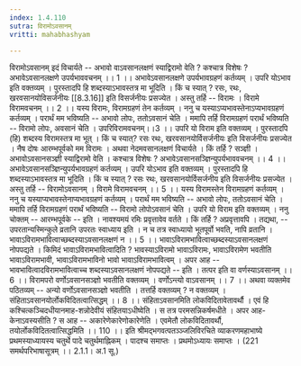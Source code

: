 ```yaml
---
index: 1.4.110
sutra: विरामोऽवसानम्
vritti: mahabhashyam

---
```

 विरामोऽवसानम् इदं विचार्यते -- अभावो वाऽवसानलक्षणं स्याद्विरामो वेति ? कश्चात्र विशेषः ? अभावेऽवसानलक्षणे उपर्यभाववचनम् ।। 1 ।। अभावेऽवसानलक्षणे उपर्यभावग्रहणं कर्तव्यम् । उपरि योऽभाव इति वक्तव्यम् । पुरस्तादपि हि शब्दस्याऽभावस्तत्र मा भूदिति । किं च स्यात् ? रसः, रथः, खरवसानयोविसर्जनीयः [[8.3.16]] इति विसर्जनीयः प्रसज्येत । अस्तु तर्हि -- विरामः । विरामे विरामवचनम् ।। 2 ।। यस्य विरामः, विरामग्रहणं तेन कर्तव्यम् । ननु च यस्याऽप्यभावस्तेनाऽप्यभावग्रहणं कर्तव्यम् । परार्थं मम भविष्यति -- अभावो लोपः, ततोऽवसानं चेति । ममापि तर्हि विरामग्रहणं परार्थं भविष्यति -- विरामो लोपः, अवसानं चेति । उपरिविरामवचनम्।।3 ।। उपरि यो विराम इति वक्तव्यम् । पुरस्तादपि (हि) शब्दस्य विरामस्तत्र मा भूत् । किं च स्यात्? रसः रथः, खरवसानयोर्विसर्जनीयः इति विसर्जनीयः प्रसज्येत । नैष दोषः आरम्भपूर्वको मम विरामः । अथवा नेदमवसानलक्षणं विचार्यते । किं तर्हि ? सञ्ज्ञी । अभावोऽवसानसञ्ज्ञी स्याद्विरामो वेति । कश्चात्र विशेषः ? अभावेऽवसानसञ्ज्ञिन्युपर्यभाववचनम् ।। 4 ।। अभावेऽवसानसञ्ज्ञिन्युपर्यभावग्रहणं कर्तव्यम् । उपरि योऽभाव इति वक्तव्यम् । पुरस्तादपि हि शब्दस्याऽभावस्तत्र मा भूदिति । किं च स्यात् ? रसः रथः, खरवसानयोर्विसर्जनीय इति विसर्जनीयः प्रसज्येत । अस्तु तर्हि -- विरामोऽवसानम् । विरामे विरामवचनम् ।। 5 ।। यस्य विरामस्तेन विरामग्रहणं कर्तव्यम् । ननु च यस्याप्यभावस्तेनाप्यभावग्रहणं कर्तव्यम् । परार्थं मम भविष्यति -- अभावो लोपः, ततोऽवसानं चेति । ममापि तर्हि विरामग्रहणं परार्थं भविष्यति -- विरामो लोपोऽवसानं चेति । उपरि यो विराम इति वक्तव्यम् । ननु चोक्तम् -- आरम्भपूर्वके -- इति । नावश्यमयं रमिः प्रवृत्तावेव वर्तते । किं तर्हि ? अप्रवृत्तावपि । तद्यथा, -- उपरतान्यस्मिन्कुले व्रतानि उपरतः स्वाध्याय इति । न च तत्र स्वाध्यायो भूतपूर्वो भवति, नापि व्रतानि । भावाऽविरामभावित्वाच्छब्दस्याऽवसानलक्षणं न ।। 5 ।। भावाऽविरामभावित्वाच्छब्दस्याऽवसानलक्षणं नोपपद्यते । किमिदं भावाऽविरामभावित्वादिति ? भावस्याऽविरामो भावाऽविरामः, भावाऽविरामेण भवतीति भावाऽविरामभावी, भावाऽविरामभाविनो भावो भावाऽविरामभावित्वम् । अपर आह -- भावभावित्वादविरामभावित्वाच्च शब्दस्याऽवसानलक्षणं नोपपद्यते -- इति । तत्पर इति वा वर्णस्याऽवसानम् ।। 6 ।। विरामपरो वर्णोऽवसानसञ्ज्ञो भवतीति वक्तव्यम् । वर्णोऽन्त्यो वाऽवसानम् ।। 7 ।। अथवा व्यक्तमेव पठितव्यम् -- अन्यो वर्णोऽवसानसञ्ज्ञो भवतीति । तत्तर्हि वक्तव्यम् ? न वक्तव्यम् । संहिताऽवसानयोर्लोकविदितत्वात्सिद्धम् ।। 8 ।। संहिताऽवसानमिति लोकविदितावेतावर्थौ । एवं हि कश्चित्कञ्चिदधीयानमाह-शन्नोदेवीयं संहितयाऽधीष्वेति । स तत्र परमसन्निकर्षमधीते । अपर आह-केनाऽवस्यसीति ? स आह -- अकारेणेकारेणोकारेणेति । एवमेतौ लोकविदितावर्थौ, तयोर्लोकविदितत्वात्सिद्धमिति ।। 110 ।। इति श्रीमद्भगवत्पतञ्ञ्जलिविरचिते व्याकरणमहाभाष्ये प्रथमस्याध्यायस्य चतुर्थे पादे चतुर्थमाह्निकम् । पादश्च समाप्तः । प्रथमोऽध्यायः समाप्तः ।
(221 समर्थपरिभाषासूत्रम् ।। 2.1.1। अ.1 सू.) 